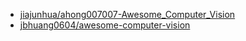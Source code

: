 * [jiajunhua/ahong007007-Awesome_Computer_Vision](https://github.com/jiajunhua/ahong007007-Awesome_Computer_Vision)
* [jbhuang0604/awesome-computer-vision](https://github.com/jbhuang0604/awesome-computer-vision)